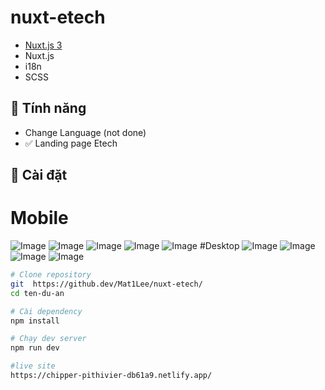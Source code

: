 # nuxt-etech
- [Nuxt.js 3](https://nuxt.com/)
- Nuxt.js
- i18n
- SCSS


## 🚀 Tính năng
- Change Language (not done)
- ✅ Landing page Etech
## 🔧 Cài đặt
# Mobile
![Image](https://github.com/user-attachments/assets/650c9067-ceb8-49df-a251-ee9c78d51cb1)
![Image](https://github.com/user-attachments/assets/bea26460-9ef5-43eb-a022-ee5c71c6efe6)
![Image](https://github.com/user-attachments/assets/6acc8dbb-4aab-46f1-83e1-ec97b4018194)
![Image](https://github.com/user-attachments/assets/0b4cd7a8-057f-4d5e-84aa-74540930fcf2)
![Image](https://github.com/user-attachments/assets/32406eb2-91e9-4ad3-9375-3eae57440335)
#Desktop
![Image](https://github.com/user-attachments/assets/b66771b0-3496-4337-b668-7577ac884fdf)
![Image](https://github.com/user-attachments/assets/a7bf70ac-3286-497c-b3ed-f988369d5331)
![Image](https://github.com/user-attachments/assets/2aeb306c-717f-46c6-8cb4-d902e6e43008)
![Image](https://github.com/user-attachments/assets/a5cf47e8-be32-4549-bfec-799ca00bfaa5)
```bash
# Clone repository
git  https://github.dev/Mat1Lee/nuxt-etech/
cd ten-du-an

# Cài dependency
npm install

# Chạy dev server
npm run dev

#live site
https://chipper-pithivier-db61a9.netlify.app/




